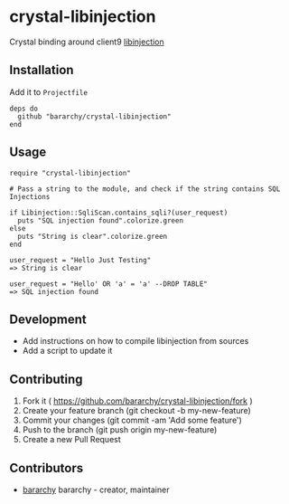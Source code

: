 # crystal-libinjection

Crystal binding around client9 [libinjection](https://github.com/client9/libinjection)


## Installation

Add it to `Projectfile`

```crystal
deps do
  github "bararchy/crystal-libinjection"
end
```

## Usage

```crystal
require "crystal-libinjection"

# Pass a string to the module, and check if the string contains SQL Injections

if Libinjection::SqliScan.contains_sqli?(user_request)
  puts "SQL injection found".colorize.green
else
  puts "String is clear".colorize.green
end
```
```crystal
user_request = "Hello Just Testing"
=> String is clear

user_request = "Hello' OR 'a' = 'a' --DROP TABLE"
=> SQL injection found
```

## Development

* Add instructions on how to compile libinjection from sources
* Add a script to update it

## Contributing

1. Fork it ( https://github.com/bararchy/crystal-libinjection/fork )
2. Create your feature branch (git checkout -b my-new-feature)
3. Commit your changes (git commit -am 'Add some feature')
4. Push to the branch (git push origin my-new-feature)
5. Create a new Pull Request

## Contributors

- [bararchy](https://github.com/bararchy) bararchy - creator, maintainer
